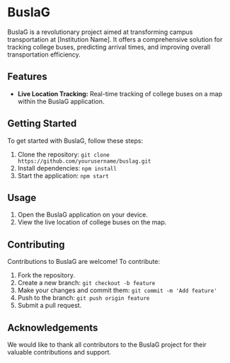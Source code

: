 # BuslaG

BuslaG is a revolutionary project aimed at transforming campus transportation at [Institution Name]. It offers a comprehensive solution for tracking college buses, predicting arrival times, and improving overall transportation efficiency.

## Features

- **Live Location Tracking:** Real-time tracking of college buses on a map within the BuslaG application.

## Getting Started

To get started with BuslaG, follow these steps:

1. Clone the repository: `git clone https://github.com/yourusername/buslag.git`
2. Install dependencies: `npm install`
3. Start the application: `npm start`

## Usage

1. Open the BuslaG application on your device.
2. View the live location of college buses on the map.

## Contributing

Contributions to BuslaG are welcome! To contribute:

1. Fork the repository.
2. Create a new branch: `git checkout -b feature`
3. Make your changes and commit them: `git commit -m 'Add feature'`
4. Push to the branch: `git push origin feature`
5. Submit a pull request.


## Acknowledgements

We would like to thank all contributors to the BuslaG project for their valuable contributions and support.
